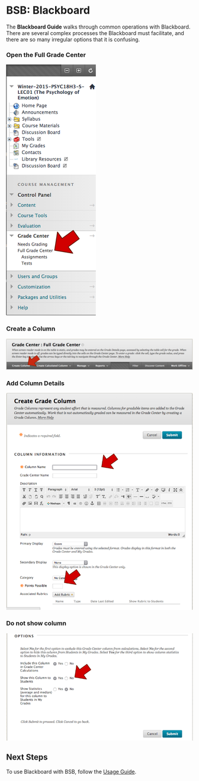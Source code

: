 # BSB: Blackboard

The **Blackboard Guide** walks through common operations with Blackboard.  There are several complex processes the Blackboard must facilitate, and there are so many irregular options that it is confusing.

### Open the Full Grade Center

![Grade Center](images/grade-center.png)

### Create a Column

![Create Column](images/create-column.png)

### Add Column Details

![Create Column Form](images/create-column-form.png)

### Do not show column

![Show Column Form](images/show-column-form.png)

## Next Steps

To use Blackboard with BSB, follow the [Usage Guide](Usage.md).
